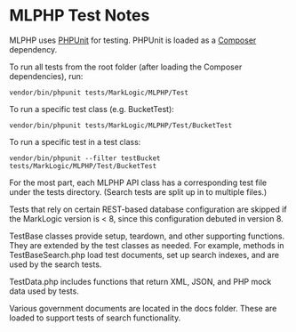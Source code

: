 # MLPHP Test Notes

MLPHP uses [PHPUnit](https://phpunit.de) for testing. PHPUnit is loaded as a
[Composer](https://getcomposer.org) dependency.

To run all tests from the root folder (after loading the Composer
dependencies), run:

```
vendor/bin/phpunit tests/MarkLogic/MLPHP/Test
```

To run a specific test class (e.g. BucketTest):

```
vendor/bin/phpunit tests/MarkLogic/MLPHP/Test/BucketTest
```

To run a specific test in a test class:

```
vendor/bin/phpunit --filter testBucket tests/MarkLogic/MLPHP/Test/BucketTest
```

For the most part, each MLPHP API class has a corresponding test file
under the tests directory. (Search tests are split up in to multiple files.)

Tests that rely on certain REST-based database configuration are skipped
if the MarkLogic version is < 8, since this configuration debuted in version
8.

TestBase classes provide setup, teardown, and other supporting functions.
They are extended by the test classes as needed. For example, methods in
TestBaseSearch.php load test documents, set up search indexes, and are used
by the search tests.

TestData.php includes functions that return XML, JSON, and PHP mock data
used by tests.

Various government documents are located in the docs folder. These are
loaded to support tests of search functionality.
